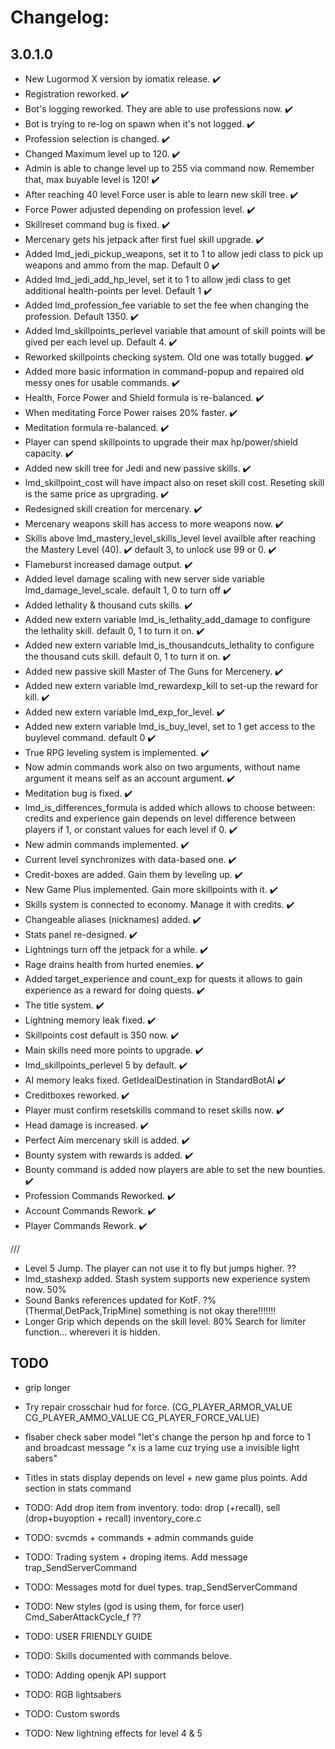 # Changelog:

## 3.0.1.0
- New Lugormod X version by iomatix release. ✔️
- Registration reworked. ✔️
- Bot's logging reworked. They are able to use professions now. ✔️
- Bot is trying to re-log on spawn when it's not logged. ✔️
- Profession selection is changed. ✔️
- Changed Maximum level up to 120. ✔️
- Admin is able to change level up to 255 via command now. Remember that, max buyable level is 120! ✔️
- After reaching 40 level Force user is able to learn new skill tree. ✔️
- Force Power adjusted depending on profession level. ✔️
- Skillreset command bug is fixed. ✔️
- Mercenary gets his jetpack after first fuel skill upgrade. ✔️
- Added lmd_jedi_pickup_weapons, set it to 1 to allow jedi class to pick up weapons and ammo from the map. Default 0 ✔️
- Added lmd_jedi_add_hp_level, set it to 1 to allow jedi class to get additional health-points per level. Default 1 ✔️
- Added lmd_profession_fee variable to set the fee when changing the profession. Default 1350. ✔️
- Added lmd_skillpoints_perlevel variable that amount of skill points will be gived per each level up. Default 4. ✔️
- Reworked skillpoints checking system. Old one was totally bugged. ✔️
- Added more basic information in command-popup and repaired old messy ones for usable commands. ✔️
- Health, Force Power and Shield formula is re-balanced. ✔️
- When meditating Force Power raises 20% faster.  ✔️
- Meditation formula re-balanced.  ✔️
- Player can spend skillpoints to upgrade their max hp/power/shield capacity. ✔️
- Added new skill tree for Jedi and new passive skills. ✔️
- lmd_skillpoint_cost will have impact also on reset skill cost. Reseting skill is the same price as uprgrading. ✔️
- Redesigned skill creation for mercenary. ✔️
- Mercenary weapons skill has access to more weapons now. ✔️
- Skills above lmd_mastery_level_skills_level level availble after reaching the Mastery Level (40). ✔️ default 3, to unlock use 99 or 0. ✔️
- Flameburst increased damage output. ✔️ 
- Added level damage scaling with new server side variable lmd_damage_level_scale. default 1, 0 to turn off ✔️ 
- Added lethality & thousand cuts skills. ✔️ 
- Added new extern variable lmd_is_lethality_add_damage to configure the lethality skill. default 0, 1 to turn it on. ✔️ 
- Added new extern variable lmd_is_thousandcuts_lethality to configure the thousand cuts skill. default 0, 1 to turn it on. ✔️ 
- Added new passive skill Master of The Guns for Mercenery. ✔️ 
- Added new extern variable lmd_rewardexp_kill to set-up the reward for kill. ✔️ 
- Added new extern variable lmd_exp_for_level. ✔️ 
- Added new extern variable lmd_is_buy_level, set to 1 get access to the buylevel command. default 0 ✔️ 
- True RPG leveling system is implemented. ✔️ 
- Now admin commands work also on two arguments, without name argument it means self as an account argument. ✔️
- Meditation bug is fixed. ✔️
- lmd_is_differences_formula is added which allows to choose between: credits and experience gain depends on level difference between players if 1, or constant values for each level if 0.  ✔️
- New admin commands implemented. ✔️
- Current level synchronizes with data-based one. ✔️
- Credit-boxes are added. Gain them by leveling up. ✔️
- New Game Plus implemented. Gain more skillpoints with it. ✔️
- Skills system is connected to economy. Manage it with credits. ✔️
- Changeable aliases (nicknames) added. ✔️
- Stats panel re-designed.  ✔️
- Lightnings turn off the jetpack for a while.  ✔️
- Rage drains health from hurted enemies. ✔️
- Added target_experience and count_exp for quests it allows to gain experience as a reward for doing quests. ✔️
- The title system. ✔️
- Lightning memory leak fixed. ✔️
- Skillpoints cost default is 350 now. ✔️
- Main skills need more points to upgrade. ✔️
- lmd_skillpoints_perlevel 5 by default.  ✔️
- AI memory leaks fixed. GetIdealDestination in StandardBotAI ✔️
- Creditboxes reworked. ✔️
- Player must confirm resetskills command to reset skills now. ✔️
- Head damage is increased. ✔️
- Perfect Aim mercenary skill is added. ✔️
- Bounty system with rewards is added. ✔️
- Bounty command is added now players are able to set the new bounties. ✔️ 
- Profession Commands Reworked. ✔️
- Account Commands Rework. ✔️
- Player Commands Rework. ✔️

///
- Level 5 Jump. The player can not use it to fly but jumps higher. ??
- lmd_stashexp added. Stash system supports new experience system now. 50%
- Sound Banks references updated for KotF. ?% (Thermal,DetPack,TripMine) something is not okay there!!!!!!!
- Longer Grip which depends on the skill level. 80% Search for limiter function... whereveri it is hidden.



## TODO
- grip longer

- Try repair crosschair hud for force.  (CG_PLAYER_ARMOR_VALUE  CG_PLAYER_AMMO_VALUE   CG_PLAYER_FORCE_VALUE)
- flsaber check saber model "let's change the person hp and force to 1 and broadcast message "x is a lame cuz trying use a invisible light sabers"
- Titles in stats display depends on level + new game plus points. Add section in stats command 
- TODO: Add drop item from inventory.  todo: drop (+recall), sell (drop+buyoption + recall) inventory_core.c



- TODO: svcmds + commands + admin commands guide

- TODO: Trading system + droping items. Add message trap_SendServerCommand
- TODO: Messages motd for duel types. trap_SendServerCommand

- TODO: New styles (god is using them, for force user) Cmd_SaberAttackCycle_f ??

- TODO: USER FRIENDLY GUIDE
- TODO: Skills documented with commands belove.
- TODO: Adding openjk API support
- TODO: RGB lightsabers
- TODO: Custom swords
- TODO: New lightning effects for level 4 & 5
